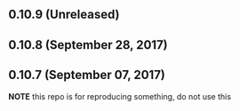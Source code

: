 ## 0.10.9 (Unreleased)

## 0.10.8 (September 28, 2017)

## 0.10.7 (September 07, 2017)

**NOTE** this repo is for reproducing something, do not use this
